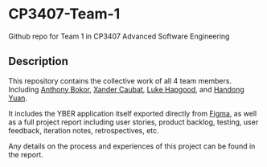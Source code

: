 # CP3407-Team-1
Github repo for Team 1 in CP3407 Advanced Software Engineering


## Description

This repository contains the collective work of all 4 team members. Including [Anthony Bokor](https://github.com/Anthony-69), [Xander Caubat](https://github.com/XanderCaubat), [Luke Hapgood](https://github.com/LukeHapgood), and [Handong Yuan](https://github.com/Handong-Yuan).

It includes the YBER application itself exported directly from [Figma](https://www.figma.com), as well as a full project report including user stories, product backlog, testing, user feedback, iteration notes, retrospectives, etc.

Any details on the process and experiences of this project can be found in the report.